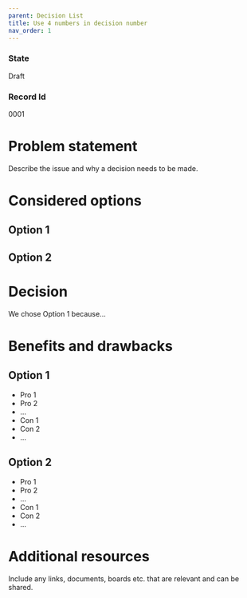 ```yaml
---
parent: Decision List
title: Use 4 numbers in decision number
nav_order: 1
---
```


### State
Draft

### Record Id
0001

# Problem statement
Describe the issue and why a decision needs to be made.

# Considered options
## Option 1
## Option 2

# Decision
We chose Option 1 because... 

# Benefits and drawbacks
## Option 1
- Pro 1
- Pro 2
- ...
- Con 1
- Con 2
- ...
## Option 2
- Pro 1
- Pro 2
- ...
- Con 1
- Con 2
- ...

# Additional resources
Include any links, documents, boards etc. that are relevant and can be shared.
